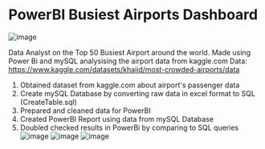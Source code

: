 # PowerBI Busiest Airports Dashboard
![image](https://github.com/MarkoWONG/AirportsPowerBi/assets/79550698/c544cd29-a3e4-4a2f-b759-a54bd1ad3a5f)

Data Analyst on the Top 50 Busiest Airport around the world.
Made using Power Bi and mySQL analysising the airport data from kaggle.com
Data: https://www.kaggle.com/datasets/khaiid/most-crowded-airports/data

1. Obtained dataset from kaggle.com about airport's passenger data
2. Create mySQL Database by converting raw data in excel format to SQL (CreateTable.sql)
3. Prepared and cleaned data for PowerBI
4. Created PowerBI Report using data from mySQL Database
5. Doubled checked results in PowerBi by comparing to SQL queries
![image](https://github.com/MarkoWONG/AirportsPowerBi/assets/79550698/c3e98b73-3ced-4ea9-ab67-5979546cd719)
![image](https://github.com/MarkoWONG/AirportsPowerBi/assets/79550698/075c4b22-0ab3-4500-9ee8-4a4ad530ea8c)
![image](https://github.com/MarkoWONG/AirportsPowerBi/assets/79550698/6a61e06c-f13a-46d3-a98c-16c4ab0cb06b)
